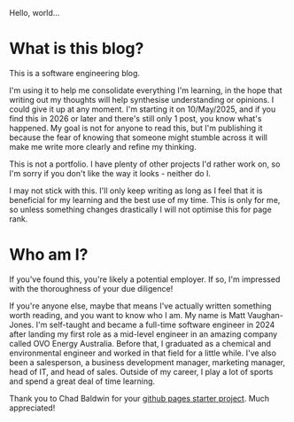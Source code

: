 Hello, world...

# What is this blog?

This is a software engineering blog.

I'm using it to help me consolidate everything I'm learning, in the hope that writing out my thoughts will help synthesise understanding or opinions. I could give it up at any moment. I'm starting it on 10/May/2025, and if you find this in 2026 or later and there's still only 1 post, you know what's happened. My goal is not for anyone to read this, but I'm publishing it because the fear of knowing that someone might stumble across it will make me write more clearly and refine my thinking.

This is not a portfolio. I have plenty of other projects I'd rather work on, so I'm sorry if you don't like the way it looks - neither do I.

I may not stick with this. I'll only keep writing as long as I feel that it is beneficial for my learning and the best use of my time. This is only for me, so unless something changes drastically I will not optimise this for page rank.

# Who am I?

If you've found this, you're likely a potential employer. If so, I'm impressed with the thoroughness of your due diligence!

If you're anyone else, maybe that means I've actually written something worth reading, and you want to know who I am. My name is Matt Vaughan-Jones. I'm self-taught and became a full-time software engineer in 2024 after landing my first role as a mid-level engineer in an amazing company called OVO Energy Australia. Before that, I graduated as a chemical and environmental engineer and worked in that field for a little while. I've also been a salesperson, a business development manager, marketing manager, head of IT, and head of sales. Outside of my career, I play a lot of sports and spend a great deal of time learning.

Thank you to Chad Baldwin for your [github pages starter project](https://chadbaldwin.net/2021/03/14/how-to-build-a-sql-blog.html). Much appreciated!
